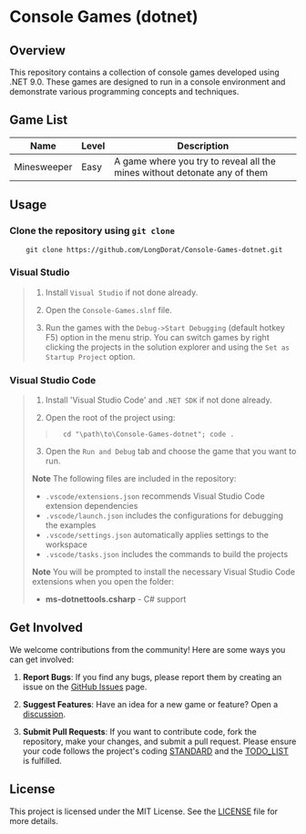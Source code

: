 # Console Games (dotnet)

## Overview

This repository contains a collection of console games developed using .NET 9.0. These games are designed to run in a console environment and demonstrate various programming concepts and techniques.

## Game List

| Name       | Level  | Description                                                                 |
|------------|--------|-----------------------------------------------------------------------------|
| Minesweeper| Easy   | A game where you try to reveal all the mines without detonate any of them   |

## Usage

### Clone the repository using `git clone`

```shell
    git clone https://github.com/LongDorat/Console-Games-dotnet.git
```

### Visual Studio

>
> 1. Install `Visual Studio` if not done already.
>
> 2. Open the `Console-Games.slnf` file.
>
> 3. Run the games with the `Debug->Start Debugging` (default hotkey F5) option in the menu strip. You can switch games by right clicking the projects in the solution explorer and using the `Set as Startup Project` option.
>

### Visual Studio Code

>
> 1. Install 'Visual Studio Code' and `.NET SDK` if not done already.
>
> 2. Open the root of the project using:
>
>> ```shell
>>   cd "\path\to\Console-Games-dotnet"; code .
>>```
>
> 3. Open the `Run and Debug` tab and choose the game that you want to run.
>
> **Note** The following files are included in the repository:
>
> - `.vscode/extensions.json` recommends Visual Studio Code extension dependencies
> - `.vscode/launch.json` includes the configurations for debugging the examples
> - `.vscode/settings.json` automatically applies settings to the workspace
> - `.vscode/tasks.json` includes the commands to build the projects
>
> **Note** You will be prompted to install the necessary Visual Studio Code extensions when you open the folder:
>
> - **ms-dotnettools.csharp** - C# support
>

## Get Involved

We welcome contributions from the community! Here are some ways you can get involved:

1. **Report Bugs**: If you find any bugs, please report them by creating an issue on the [GitHub Issues](https://github.com/LongDorat/Console-Games-dotnet/issues/new) page.

2. **Suggest Features**: Have an idea for a new game or feature? Open a [discussion](https://github.com/LongDorat/Console-Games-dotnet/discussions/new/choose).

3. **Submit Pull Requests**: If you want to contribute code, fork the repository, make your changes, and submit a pull request. Please ensure your code follows the project's coding [STANDARD](STANDARD.md) and the [TODO_LIST](TODO_LIST.md) is fulfilled.

## License

This project is licensed under the MIT License. See the [LICENSE](LICENSE) file for more details.
